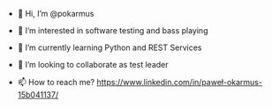- 👋 Hi, I’m @pokarmus

- 👀 I’m interested in software testing and bass playing

- 🌱 I’m currently learning Python and REST Services

- 💞️ I’m looking to collaborate as test leader

- 📫 How to reach me? https://www.linkedin.com/in/paweł-okarmus-15b041137/

<!---
pokarmus/pokarmus is a ✨ special ✨ repository because its `README.md` (this file) appears on your GitHub profile.
You can click the Preview link to take a look at your changes.
--->
